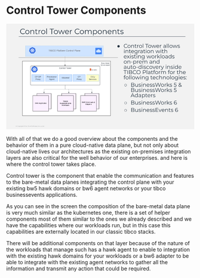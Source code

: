 # Control Tower Components

![Control Tower Components](../image/slide29.png)

With all of that we do a good overview about the components and the behavior of them in a pure cloud-native data plane, but not only about cloud-native lives our architectures as the existing on-premises integration layers are also critical for the well behavior of our enterprises. and here is where the control tower takes place. 

Control tower is the component that enable the communication and features to the bare-metal data planes integrating the control plane with your existing bw5 hawk domains or bw6 agent networks or your tibco businessevents applications. 

As you can see in the  screen the composition of the bare-metal data plane is very much similar as the kubernetes one, there is a set of helper components most of them similar to the ones we already described and we have the capabilities where our workloads run, but in this case this capabilities are externally located in our classic tibco stacks.

There will be additional components on that layer because of the nature of the workloads that manage such has a hawk agent to enable to integration with the existing hawk domains for your workloads or a bw6 adapter to be able to integrate with the existing agent networks to gather all the information and transmit any action that could be required.

